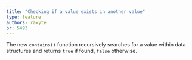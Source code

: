 ```yaml
---
title: "Checking if a value exists in another value"
type: feature
authors: raxyte
pr: 5493
---
```


The new `contains()` function recursively searches for a value
within data structures and returns `true` if found, `false` otherwise.
